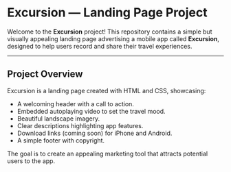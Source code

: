 # Excursion — Landing Page Project

Welcome to the **Excursion** project! This repository contains a simple but visually appealing landing page advertising a mobile app called **Excursion**, designed to help users record and share their travel experiences.

---

## Project Overview

Excursion is a landing page created with HTML and CSS, showcasing:

- A welcoming header with a call to action.
- Embedded autoplaying video to set the travel mood.
- Beautiful landscape imagery.
- Clear descriptions highlighting app features.
- Download links (coming soon) for iPhone and Android.
- A simple footer with copyright.

The goal is to create an appealing marketing tool that attracts potential users to the app.


